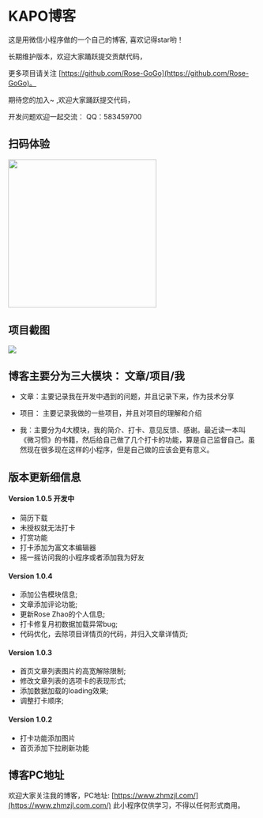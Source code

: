 # KAPO博客
这是用微信小程序做的一个自己的博客, 喜欢记得star哟！

长期维护版本，欢迎大家踊跃提交贡献代码，

更多项目请关注 [https://github.com/Rose-GoGo](https://github.com/Rose-GoGo)。

期待您的加入~ ,欢迎大家踊跃提交代码，

开发问题欢迎一起交流： QQ：583459700



## 扫码体验

<p>
    <img src="https://www.zhmzjl.com/statics/images/blog/kapo.jpg" width="300px">
</p>


## 项目截图

<p>
    <img src="https://www.zhmzjl.com/uploadfile/2018/0904/20180904044608772.jpg" >
</p>


## 博客主要分为三大模块： 文章/项目/我

- 文章：主要记录我在开发中遇到的问题，并且记录下来，作为技术分享

- 项目： 主要记录我做的一些项目，并且对项目的理解和介绍

- 我：主要分为4大模块，我的简介、打卡、意见反馈、感谢。最近读一本叫《微习惯》的书籍，然后给自己做了几个打卡的功能，算是自己监督自己。虽然现在很多现在这样的小程序，但是自己做的应该会更有意义。



## 版本更新细信息

#### Version 1.0.5 开发中
-  简历下载
-  未授权就无法打卡
-  打赏功能
-  打卡添加为富文本编辑器
-  摇一摇访问我的小程序或者添加我为好友

#### Version 1.0.4
-  添加公告模块信息;
-  文章添加评论功能;
-  更新Rose Zhao的个人信息;
-  打卡修复月初数据加载异常bug;
-  代码优化，去除项目详情页的代码，并归入文章详情页;

#### Version 1.0.3
-  首页文章列表图片的高宽解除限制;
-  修改文章列表的选项卡的表现形式;
-  添加数据加载的loading效果;
-  调整打卡顺序;

#### Version 1.0.2
-  打卡功能添加图片
-  首页添加下拉刷新功能


## 博客PC地址
欢迎大家关注我的博客，PC地址: [https://www.zhmzjl.com/](https://www.zhmzjl.com.com/)
此小程序仅供学习，不得以任何形式商用。

